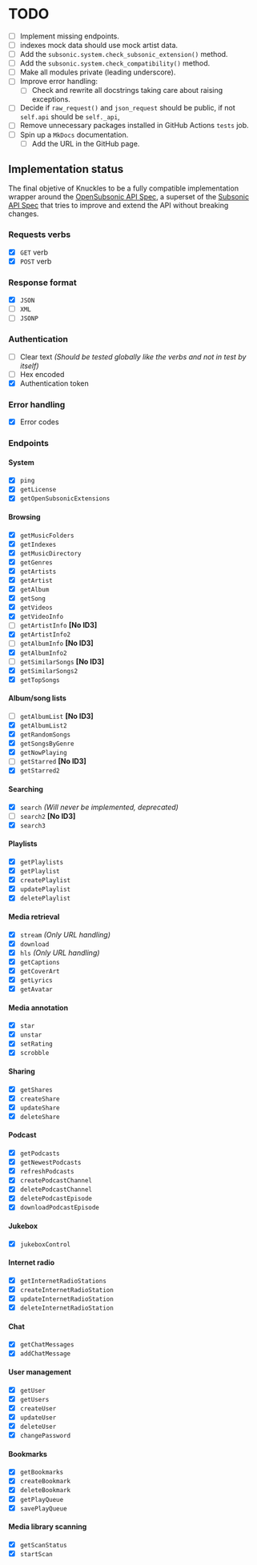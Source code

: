 # TODO
- [ ] Implement missing endpoints.
- [ ] indexes mock data should use mock artist data.
- [ ] Add the `subsonic.system.check_subsonic_extension()` method.
- [ ] Add the `subsonic.system.check_compatibility()` method.
- [ ] Make all modules private (leading underscore).
- [ ] Improve error handling:
  - [ ] Check and rewrite all docstrings taking care about raising exceptions.
- [ ] Decide if `raw_request()` and `json_request` should be public, if not `self.api` should be `self._api`,
- [ ] Remove unnecessary packages installed in GitHub Actions `tests` job.
- [ ] Spin up a `MkDocs` documentation.
  - [ ] Add the URL in the GitHub page.

## Implementation status
The final objetive of Knuckles to be a fully compatible implementation wrapper around the [OpenSubsonic API Spec](https://opensubsonic.netlify.app/), a superset of the [Subsonic API Spec](https://subsonic.org/pages/api.jsp) that tries to improve and extend the API without breaking changes.

### Requests verbs
- [x] `GET` verb
- [x] `POST` verb

### Response format
- [x] `JSON`
- [ ] `XML`
- [ ] `JSONP`

### Authentication
- [ ] Clear text _(Should be tested globally like the verbs and not in test by itself)_
- [ ] Hex encoded
- [x] Authentication token

### Error handling
- [x] Error codes

### Endpoints
#### System
- [x] `ping`
- [x] `getLicense`
- [x] `getOpenSubsonicExtensions`

#### Browsing
- [x] `getMusicFolders`
- [x] `getIndexes`
- [x] `getMusicDirectory`
- [x] `getGenres`
- [x] `getArtists`
- [x] `getArtist`
- [x] `getAlbum`
- [x] `getSong`
- [x] `getVideos`
- [x] `getVideoInfo`
- [ ] `getArtistInfo` **[No ID3]**
- [x] `getArtistInfo2`
- [ ] `getAlbumInfo` **[No ID3]**
- [x] `getAlbumInfo2`
- [ ] `getSimilarSongs` **[No ID3]**
- [x] `getSimilarSongs2`
- [x] `getTopSongs`

#### Album/song lists
- [ ] `getAlbumList` **[No ID3]**
- [x] `getAlbumList2`
- [x] `getRandomSongs`
- [x] `getSongsByGenre`
- [x] `getNowPlaying`
- [ ] `getStarred` **[No ID3]**
- [x] `getStarred2`

#### Searching
- [x] `search` _(Will never be implemented, deprecated)_
- [ ] `search2` **[No ID3]**
- [x] `search3`

#### Playlists
- [x] `getPlaylists`
- [x] `getPlaylist`
- [x] `createPlaylist`
- [x] `updatePlaylist`
- [x] `deletePlaylist`

#### Media retrieval
- [x] `stream` _(Only URL handling)_
- [x] `download`
- [x] `hls` _(Only URL handling)_
- [x] `getCaptions`
- [x] `getCoverArt`
- [x] `getLyrics`
- [x] `getAvatar`

#### Media annotation
- [x] `star`
- [x] `unstar`
- [x] `setRating`
- [x] `scrobble`

#### Sharing
- [x] `getShares`
- [x] `createShare`
- [x] `updateShare`
- [x] `deleteShare`

#### Podcast
- [x] `getPodcasts`
- [x] `getNewestPodcasts`
- [x] `refreshPodcasts`
- [x] `createPodcastChannel`
- [x] `deletePodcastChannel`
- [x] `deletePodcastEpisode`
- [x] `downloadPodcastEpisode`

#### Jukebox
- [x] `jukeboxControl`

#### Internet radio
- [x] `getInternetRadioStations`
- [x] `createInternetRadioStation`
- [x] `updateInternetRadioStation`
- [x] `deleteInternetRadioStation`

#### Chat
- [x] `getChatMessages`
- [x] `addChatMessage`

#### User management
- [x] `getUser`
- [x] `getUsers`
- [x] `createUser`
- [x] `updateUser`
- [x] `deleteUser`
- [x] `changePassword`

#### Bookmarks
- [x] `getBookmarks`
- [x] `createBookmark`
- [x] `deleteBookmark`
- [x] `getPlayQueue`
- [x] `savePlayQueue`

#### Media library scanning
- [x] `getScanStatus`
- [x] `startScan`
